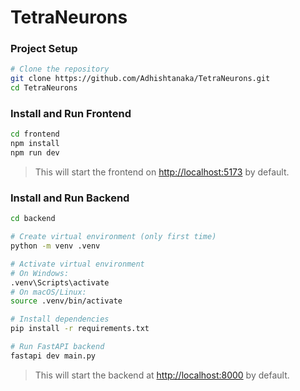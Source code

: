 # TetraNeurons

### Project Setup

```bash
# Clone the repository
git clone https://github.com/Adhishtanaka/TetraNeurons.git
cd TetraNeurons
```

### Install and Run Frontend

```bash
cd frontend
npm install
npm run dev
```

> This will start the frontend on [http://localhost:5173](http://localhost:5173) by default.

### Install and Run Backend

```bash
cd backend

# Create virtual environment (only first time)
python -m venv .venv

# Activate virtual environment
# On Windows:
.venv\Scripts\activate
# On macOS/Linux:
source .venv/bin/activate

# Install dependencies
pip install -r requirements.txt

# Run FastAPI backend
fastapi dev main.py
```
> This will start the backend at [http://localhost:8000](http://localhost:8000) by default.


